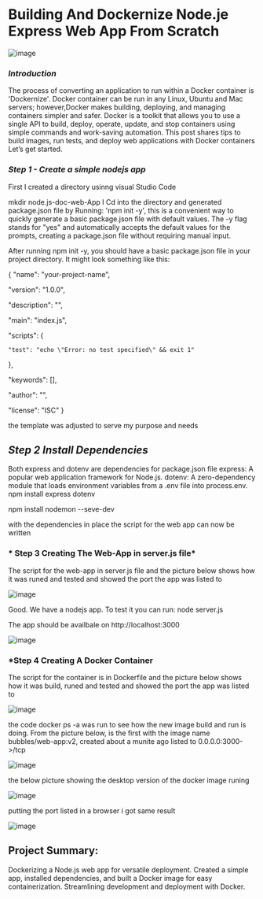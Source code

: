 # Building And Dockernize Node.je Express Web App From Scratch

![image](https://github.com/akpatiudo/Node.js-doc-web-app/assets/118566096/742f2388-54fe-4ecb-b511-79eb90bf2f8a)

### *Introduction*

The process of converting an application to run within a Docker container is 'Dockernize'. Docker container can be run in any Linux, Ubuntu and Mac servers; however,Docker makes building, deploying, and managing containers simpler and safer. Docker is a toolkit that allows you to use a single API to build, deploy, operate, update, and stop containers using simple commands and work-saving automation.
This post shares tips to build images, run tests, and deploy web applications with Docker containers 
Let’s get started. 

 ### *Step 1 - Create a simple nodejs app*

 First I created a directory usinng visual Studio Code 
 
 mkdir node.js-doc-web-App
 I Cd into the directory and generated package.json file by Running: 'npm init -y', this is a convenient way to quickly generate a basic package.json file with default values. The -y flag stands for "yes" and automatically accepts the default values for the prompts, creating a package.json file without requiring manual input.

After running npm init -y, you should have a basic package.json file in your project directory. It might look something like this:

{
  "name": "your-project-name",
  
  "version": "1.0.0",
  
  "description": "",
 
  "main": "index.js",
 
  "scripts": {
  
    "test": "echo \"Error: no test specified\" && exit 1"
 
  },
 
  "keywords": [],
 
  "author": "",
 
 "license": "ISC"
}

the template was adjusted to serve my purpose and needs

## *Step 2 Install Dependencies*

Both express and dotenv are dependencies for  package.json file
express: A popular web application framework for Node.js.
dotenv: A zero-dependency module that loads environment variables from a .env file into process.env.
npm install express dotenv

npm install nodemon --seve-dev 

with the dependencies in place the script for the web app can now be written 


### * Step 3 Creating The Web-App in server.js file*

The script for the web-app in server.js file and the picture below shows how it was runed and tested and showed the port the app was listed to

![image](https://github.com/akpatiudo/Node.js-doc-web-app/assets/118566096/0927b522-14c5-45f9-9f2c-e415d176242b)

Good. We have a nodejs app. To test it you can run: node server.js

The app should be availbale on http://localhost:3000

![image](https://github.com/akpatiudo/Node.js-doc-web-app/assets/118566096/f7de4960-0258-47bd-a94d-481ffa9af1ed)

### *Step 4 Creating A Docker Container

The script for the container is in Dockerfile and the picture below shows how it was build, runed and tested and showed the port the app was listed to

![image](https://github.com/akpatiudo/Node.js-doc-web-app/assets/118566096/d0a7052d-4290-42eb-85e6-ed7db7e080a8)

the code docker ps -a was run to see how the new image build and run is doing. From the picture below, is the first with the image name bubbles/web-app:v2, created about a munite ago listed to 0.0.0.0:3000->/tcp

![image](https://github.com/akpatiudo/Node.js-doc-web-app/assets/118566096/e26b6732-73a2-4227-8a12-83b609b107d2)

the below picture showing the desktop version of the docker image runing 

![image](https://github.com/akpatiudo/Node.js-doc-web-app/assets/118566096/be3c829b-3ca1-44af-9e34-7bca649a4c9b)

putting the port listed in a browser i got same result

![image](https://github.com/akpatiudo/Node.js-doc-web-app/assets/118566096/b1c3178f-f0fc-4f91-ba6b-725e7abe60a0)

## Project Summary:

Dockerizing a Node.js web app for versatile deployment. Created a simple app, installed dependencies, and built a Docker image for easy containerization. Streamlining development and deployment with Docker.




